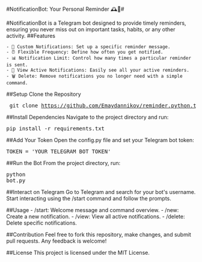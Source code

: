#NotificationBot: Your Personal Reminder 🕰️🤖#

#NotificationBot is a Telegram bot designed to provide timely reminders, ensuring you never miss out on important tasks, habits, or any other activity.
##Features

    - 📝 Custom Notifications: Set up a specific reminder message.
    - ⏰ Flexible Frequency: Define how often you get notified.
    - 📊 Notification Limit: Control how many times a particular reminder is sent.
    - 📖 View Active Notifications: Easily see all your active reminders.
    - 🗑️ Delete: Remove notifications you no longer need with a simple command.

##Setup
    Clone the Repository
    <pre> git clone https://github.com/Emaydannikov/reminder.python.telegrambot.git</pre>

##Install Dependencies
    Navigate to the project directory and run:
    <pre>pip install -r requirements.txt</pre>

##Add Your Token
    Open the config.py file and set your Telegram bot token:
    <pre>TOKEN = 'YOUR_TELEGRAM_BOT_TOKEN'</pre>

##Run the Bot
    From the project directory, run:
    <pre>python bot.py</pre>

##Interact on Telegram
    Go to Telegram and search for your bot's username. Start interacting using the /start command and follow the prompts.

##Usage
    - /start: Welcome message and command overview.
    - /new: Create a new notification.
    - /view: View all active notifications.
    - /delete: Delete specific notifications.

##Contribution
    Feel free to fork this repository, make changes, and submit pull requests. Any feedback is welcome!

##License
    This project is licensed under the MIT License.
